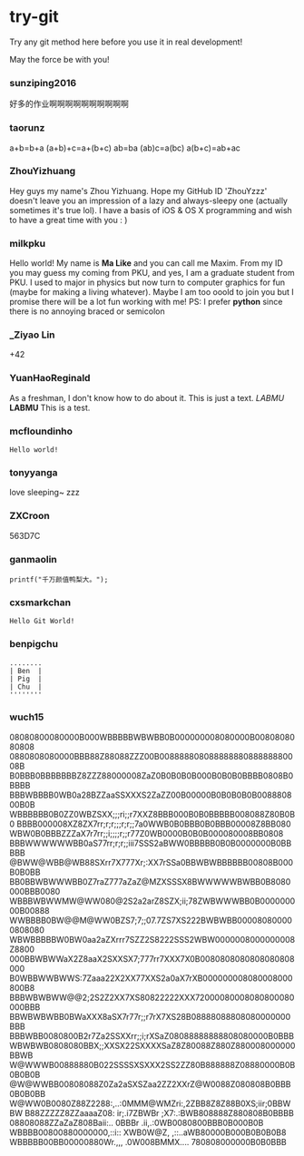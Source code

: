 try-git
=======

Try any git method here before you use it in real development!

May the force be with you!

### sunziping2016
好多的作业啊啊啊啊啊啊啊啊啊啊

### taorunz
a+b=b+a
(a+b)+c=a+(b+c)
ab=ba
(ab)c=a(bc)
a(b+c)=ab+ac

### ZhouYizhuang
Hey guys my name's Zhou Yizhuang. Hope my GitHub ID 'ZhouYzzz' doesn't leave you an impression of a lazy and always-sleepy one (actually sometimes it's true lol). I have a basis of iOS & OS X programming and wish to have a great time with you : )

### milkpku
Hello world! My name is **Ma Like** and you can call me Maxim. From my ID you may guess my coming from PKU, and yes, I am a graduate student from PKU. I used to major in physics but now turn to computer graphics for fun (maybe for making a living whatever). Maybe I am too ooold to join you but I promise there will be a lot fun working with me! PS: I prefer **python** since there is no annoying braced or semicolon

### _Ziyao Lin
+42

### YuanHaoReginald
As a freshman, I don't know how to do about it. This is just a text.
*LABMU* **LABMU**
This is a test.

### mcfloundinho
`Hello world!`

### tonyyanga
love sleeping~
zzz

### ZXCroon
563D7C

### ganmaolin

    printf("千万颜值鸭梨大。");

### cxsmarkchan
`Hello Git World!`

### benpigchu
```
........
| Ben  |
| Pig  |
| Chu  |
''''''''
```

### wuch15

08080800080000B000WBBBBBWBWBB0B000000008080000B0080808080808
0880808080000BBB88Z88088ZZZ00B00888880808888888088888880008B
B0BBB0BBBBBBBZ8ZZZ88000008ZaZ0B0B0B0B000B0B0B0BBBB0808B0BBBB
BBBWBBBB0WB0a28BZZaaSSXXXS2ZaZZ00B00000B0B0B0B0B008880800B0B
WBBBBBB0B0ZZ0WBZSXX;;;ri;;r7XXZ8BBB000B0B0BBBBB008088Z80B0B0
BBBB000008XZ8ZX7rr;r;r;;;r;r;;7a0WWB0B0BBB0B0BBB00008Z8BB080
WBW0B0BBBZZZaX7r7rr;;i;;;;r;;r77Z0WB0000B0B0B000080008BB0808
BBBWWWWWWBB0aS77rr;r;r;;iii7SSS2aBWW0BBBBB0B0B0000000B0BBBBB
@BWW@WBB@WB88SXrr7X777Xr;:XX7rSSa0BBWBWBBBBBB00808B000B0B0BB
BB0BBWBWWWBB0Z7raZ777aZaZ@MZXSSSX8BWWWWWBWBB0B8080000BBB0080
WBBBWBWWMW@WW080@2S2a2arZ8SZX;ii;78ZWBWWWBB0B000000000B00888
WWBBBB0BW@@M@WW0BZS7;7;;07.7ZS7XS222BWBWBB000080800000808080
WBWBBBBBW0BW0aa2aZXrrr7SZZ2S8222SSS2WBW0000008000000008Z8800
000BBWBWWaX2Z8aaX2SXXSX7;777rr7XXX7X0B0080808080808080808000
B0WBBWWBWWS:7Zaaa22X2XX77XXS2a0aX7rXB000000008080008000800B8
BBBWBWBWW@@2;2S2Z2XX7XS80822222XXX72000080008080800080000BBB
BBWBWBWBB0BWaXXX8aSX7r77r;;r7rX7XS28B08888088808080000000BBB
BBBWBB0080800B2r7Za2SSXXrr;;i;rXSaZ08088888888808080000B0BBB
WBWBWB0808080BBX;;XXSX22SXXXXSaZ8Z80088Z880Z880008000000BBWB
W@WWWB00888880B022SSSSXSXXX2SS2ZZ80B888888Z08880000B0B0B0B0B
@W@WWBB00808088Z0Za2aSXSZaa2ZZ2XXrZ@W0088Z080808B0BBB0B0B0BB
W@WW0B0080Z88Z2288:,..:0MMM@WMZri:,2ZBB8Z8Z88B0XS;iir;0BBWBW
B88ZZZZZ8ZZaaaaZ08: ir;.i7ZBWBr ;X7:.:BWB808888Z880808B0BBBB
08808088ZZaZaZ808Baii:..   0BBBr .ii,.:0WB0080800BBB0B000B0B
WBBBB00800880000000,::i:: XWB0W@Z, ,::..aWB80000B000B0B0B0B8
WBBBBB00BB00000880Wr.,,, .0W008BMMX....  780808000000B0B0BBB
